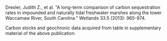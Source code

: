 Drexler, Judith Z., et al. "A long-term comparison of carbon sequestration rates in impounded and naturally tidal freshwater marshes along the lower Waccamaw River, South Carolina." Wetlands 33.5 (2013): 965-974.

Carbon stocks and geochronic data acquired from table in supplementary material of the above publication. 

